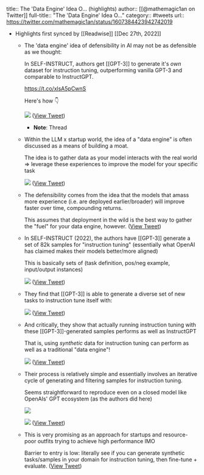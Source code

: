 title:: The 'Data Engine' Idea O... (highlights)
author:: [[@mathemagic1an on Twitter]]
full-title:: "The 'Data Engine' Idea O..."
category:: #tweets
url:: https://twitter.com/mathemagic1an/status/1607384423942742019

- Highlights first synced by [[Readwise]] [[Dec 27th, 2022]]
	- The 'data engine' idea of defensibility in AI may not be as defensible as we thought:
	  
	  In SELF-INSTRUCT, authors get [[GPT-3]] to generate it's *own* dataset for instruction tuning, outperforming vanilla GPT-3 and comparable to InstructGPT.
	  
	  https://t.co/xlsA5pCwnS
	  
	  Here's how 👇 
	  
	  ![](https://pbs.twimg.com/media/Fk6PvvjXoAApiv0.jpg) ([View Tweet](https://twitter.com/mathemagic1an/status/1607384423942742019))
		- **Note**: Thread
	- Within the LLM x startup world, the idea of a "data engine" is often discussed as a means of building a moat.
	  
	  The idea is to gather data as your model interacts with the real world => leverage these experiences to improve the model for your specific task 
	  
	  ![](https://pbs.twimg.com/media/Fk6QP_BXgAARE9S.jpg) ([View Tweet](https://twitter.com/mathemagic1an/status/1607384451205550083))
	- The defensibility comes from the idea that the models that amass more experience (i.e. are deployed earlier/broader) will improve faster over time, compounding returns.
	  
	  This assumes that deployment in the wild is the best way to gather the "fuel" for your data engine, however. ([View Tweet](https://twitter.com/mathemagic1an/status/1607384453373988866))
	- In SELF-INSTRUCT (2022), the authors have [[GPT-3]] generate a set of 82k samples for "instruction tuning" (essentially what OpenAI has claimed makes their models better/more aligned)
	  
	  This is basically sets of (task definition, pos/neg example, input/output instances) 
	  
	  ![](https://pbs.twimg.com/media/Fk6RcdNWAAAH0-b.png) ([View Tweet](https://twitter.com/mathemagic1an/status/1607384455005769728))
	- They find that [[GPT-3]] is able to generate a diverse set of new tasks to instruction tune itself with: 
	  
	  ![](https://pbs.twimg.com/media/Fk6RqXiWQAIGaM7.jpg) ([View Tweet](https://twitter.com/mathemagic1an/status/1607384457245298688))
	- And critically, they show that actually running instruction tuning with these [[GPT-3]]-generated samples performs as well as InstructGPT
	  
	  That is, using *synthetic* data for instruction tuning can perform as well as a traditional "data engine"! 
	  
	  ![](https://pbs.twimg.com/media/Fk6R7DUXkAMwb2_.jpg) ([View Tweet](https://twitter.com/mathemagic1an/status/1607384459342389249))
	- Their process is relatively simple and essentially involves an iterative cycle of generating and filtering samples for instruction tuning.
	  
	  Seems straightforward to reproduce even on a closed model like OpenAIs' GPT ecosystem (as the authors did here) 
	  
	  ![](https://pbs.twimg.com/media/Fk6S2CpXoAAow9Z.png) 
	  
	  ![](https://pbs.twimg.com/media/Fk6TAjrXkAAuTv8.png) ([View Tweet](https://twitter.com/mathemagic1an/status/1607384461510852608))
	- This is very promising as an approach for startups and resource-poor outfits trying to achieve high performance IMO
	  
	  Barrier to entry is low: literally see if you can generate synthetic tasks/samples in your domain for instruction tuning, then fine-tune + evaluate. ([View Tweet](https://twitter.com/mathemagic1an/status/1607384633636974594))